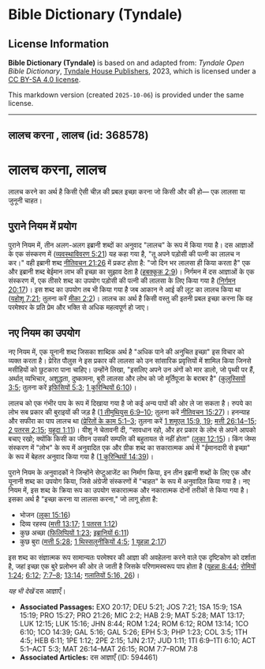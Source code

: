 # Bible Dictionary (Tyndale)

## License Information

**Bible Dictionary (Tyndale)** is based on and adapted from: _Tyndale Open Bible Dictionary_, [Tyndale House Publishers](https://tyndaleopenresources.com/), 2023, which is licensed under a [CC BY-SA 4.0 license](https://creativecommons.org/licenses/by-sa/4.0/legalcode.en).

This markdown version (created `2025-10-06`) is provided under the same license.



--------------------------------

## लालच करना , लालच (id: 368578)

लालच करना, लालच
===============

लालच करने का अर्थ है किसी ऐसी चीज़ की प्रबल इच्छा करना जो किसी और की हो— एक लालसा या जुनूनी चाहत।

पुराने नियम में प्रयोग
----------------------

पुराने नियम में, तीन अलग\-अलग इब्रानी शब्दों का अनुवाद "लालच" के रूप में किया गया है। दस आज्ञाओं के एक संस्करण में ([व्यवस्थाविवरण 5:21](https://ref.ly/Deut5:21)) यह कहा गया है, "तू अपने पड़ोसी की पत्नी का लालच न कर।" वही इब्रानी शब्द [नीतिवचन 21:26](https://ref.ly/Prov21:26) में प्रकट होता है: "जो दिन भर लालसा ही किया करता है" एक और इब्रानी शब्द बेईमान लाभ की इच्छा का सुझाव देता है ([हबक्कूक 2:9](https://ref.ly/Hab2:9))। निर्गमन में दस आज्ञाओं के एक संस्करण में, एक तीसरे शब्द का उपयोग पड़ोसी की पत्नी की लालसा के लिए किया गया है ([निर्गमन 20:17](https://ref.ly/Exod20:17))। इस शब्द का उपयोग तब भी किया गया है जब आकान ने आई की लूट का लालच किया था ([यहोशू 7:21](https://ref.ly/Josh7:21); तुलना करें [मीका 2:2](https://ref.ly/Mic2:2))। लालच का अर्थ है किसी वस्तु की इतनी प्रबल इच्छा करना कि वह परमेश्वर के प्रति प्रेम और भक्ति से अधिक महत्वपूर्ण हो जाए।

नए नियम का उपयोग
----------------

नए नियम में, एक यूनानी शब्द जिसका शाब्दिक अर्थ है "अधिक पाने की अनुचित इच्छा" इस विचार को व्यक्त करता है। प्रेरित पौलुस ने इस प्रकार की लालसा को उन सांसारिक प्रवृत्तियों में शामिल किया जिनसे मसीहियों को छुटकारा पाना चाहिए। उन्होंने लिखा, "इसलिए अपने उन अंगों को मार डालो, जो पृथ्वी पर हैं, अर्थात् व्यभिचार, अशुद्धता, दुष्कामना, बुरी लालसा और लोभ को जो मूर्तिपूजा के बराबर है" ([कुलुस्सियों 3:5](https://ref.ly/Col3:5); तुलना करें [इफिसियों 5:3](https://ref.ly/Eph5:3); [1 कुरिन्थियों 6:10](https://ref.ly/1Cor6:10))।

लालच को एक गंभीर पाप के रूप में दिखाया गया है जो कई अन्य पापों की ओर ले जा सकता है। रुपये का लोभ सब प्रकार की बुराइयों की जड़ है ([1 तीमुथियुस 6:9–10](https://ref.ly/1Tim6:9-1Tim6:10); तुलना करें [नीतिवचन 15:27](https://ref.ly/Prov15:27))। हनन्याह और सफीरा का पाप लालच था ([प्रेरितों के काम 5:1–3](https://ref.ly/Acts5:1-Acts5:3); तुलना करें [1 शमूएल 15:9, 19](https://ref.ly/1Sam15:9); [मत्ती 26:14–15](https://ref.ly/Matt26:14-Matt26:15); [2 पतरस 2:15](https://ref.ly/2Pet2:15); [यहूदा 1:11](https://ref.ly/Jude1:11))। यीशु ने चेतावनी दी, “सावधान रहो, और हर प्रकार के लोभ से अपने आपको बचाए रखो; क्योंकि किसी का जीवन उसकी सम्पत्ति की बहुतायत से नहीं होता” ([लूका 12:15](https://ref.ly/Luke12:15))। किंग जेम्स संस्करण में "लोभ" के रूप में अनुवादित एक और ग्रीक शब्द का सकारात्मक अर्थ में "ईमानदारी से इच्छा" के रूप में बेहतर अनुवाद किया गया है ([1 कुरिन्थियों 14:39](https://ref.ly/1Cor14:39))।

पुराने नियम के अनुवादकों ने जिन्होंने सेप्टुआजेंट का निर्माण किया, इन तीन इब्रानी शब्दों के लिए एक और यूनानी शब्द का उपयोग किया, जिसे अंग्रेजी संस्करणों में "चाहत" के रूप में अनुवादित किया गया है। नए नियम में, इस शब्द के क्रिया रूप का उपयोग सकारात्मक और नकारात्मक दोनों तरीकों से किया गया है। इसका अर्थ है "इच्छा करना या लालसा करना," जो लागू होता है:

* भोजन ([लूका 15:16](https://ref.ly/Luke15:16))
* दिव्य रहस्य ([मत्ती 13:17](https://ref.ly/Matt13:17); [1 पतरस 1:12](https://ref.ly/1Pet1:12))
* कुछ अच्छा ([फिलिप्पियों 1:23](https://ref.ly/Phil1:23); [इब्रानियों 6:11](https://ref.ly/Heb6:11))
* कुछ बुरा ([मत्ती 5:28](https://ref.ly/Matt5:28); [1 थिस्सलुनीकियों 4:5](https://ref.ly/1Thess4:5); [1 यूहन्ना 2:17](https://ref.ly/1John2:17))

इस शब्द का संज्ञात्मक रूप सामान्यतः परमेश्वर की आज्ञा की अवहेलना करने वाले एक दृष्टिकोण को दर्शाता है, जहां इच्छा एक बुरे प्रलोभन की ओर ले जाती है जिसके परिणामस्वरूप पाप होता है ([यूहन्ना 8:44](https://ref.ly/John8:44); [रोमियों 1:24](https://ref.ly/Rom1:24); [6:12](https://ref.ly/Rom6:12); [7:7–8](https://ref.ly/Rom7:7-Rom7:8); [13:14](https://ref.ly/Rom13:14); [गलातियों 5:16, 26](https://ref.ly/Gal5:16))।

*यह भी देखें*  दस आज्ञाएँ।

* **Associated Passages:** EXO 20:17; DEU 5:21; JOS 7:21; 1SA 15:9; 1SA 15:19; PRO 15:27; PRO 21:26; MIC 2:2; HAB 2:9; MAT 5:28; MAT 13:17; LUK 12:15; LUK 15:16; JHN 8:44; ROM 1:24; ROM 6:12; ROM 13:14; 1CO 6:10; 1CO 14:39; GAL 5:16; GAL 5:26; EPH 5:3; PHP 1:23; COL 3:5; 1TH 4:5; HEB 6:11; 1PE 1:12; 2PE 2:15; 1JN 2:17; JUD 1:11; 1TI 6:9–1TI 6:10; ACT 5:1–ACT 5:3; MAT 26:14–MAT 26:15; ROM 7:7–ROM 7:8
* **Associated Articles:** दस आज्ञाएँ (ID: 594461)

